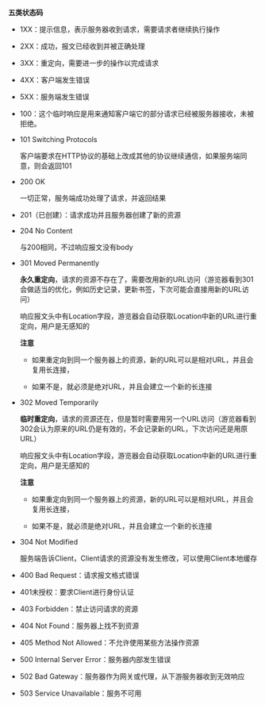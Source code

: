 **五类状态码**

* 1XX：提示信息，表示服务器收到请求，需要请求者继续执行操作

* 2XX：成功，报文已经收到并被正确处理

* 3XX：重定向，需要进一步的操作以完成请求

* 4XX：客户端发生错误

* 5XX：服务端发生错误

* 100：这个临时响应是用来通知客户端它的部分请求已经被服务器接收，未被拒绝。

* 101 Switching Protocols
  
  客户端要求在HTTP协议的基础上改成其他的协议继续通信，如果服务端同意，则会返回101

* 200 OK
  
  一切正常，服务端成功处理了请求，并返回结果

* 201（已创建）：请求成功并且服务器创建了新的资源

* 204 No Content
  
  与200相同，不过响应报文没有body

* 301 Moved Permanently
  
  **永久重定向**，请求的资源不存在了，需要改用新的URL访问（游览器看到301会做适当的优化，例如历史记录，更新书签，下次可能会直接用新的URL访问）
  
  响应报文头中有Location字段，游览器会自动获取Location中新的URL进行重定向，用户是无感知的
  
  **注意**
  
  * 如果重定向到同一个服务器上的资源，新的URL可以是相对URL，并且会复用长连接，
  
  * 如果不是，就必须是绝对URL，并且会建立一个新的长连接

* 302 Moved Temporarily
  
  **临时重定向**，请求的资源还在，但是暂时需要用另一个URL访问（游览器看到302会认为原来的URL仍是有效的，不会记录新的URL，下次访问还是用原URL）
  
  响应报文头中有Location字段，游览器会自动获取Location中新的URL进行重定向，用户是无感知的
  
  **注意**
  
  * 如果重定向到同一个服务器上的资源，新的URL可以是相对URL，并且会复用长连接，
  
  * 如果不是，就必须是绝对URL，并且会建立一个新的长连接

* 304 Not Modified
  
  服务端告诉Client，Client请求的资源没有发生修改，可以使用Client本地缓存

* 400 Bad Request：请求报文格式错误

* 401未授权：要求Client进行身份认证

* 403 Forbidden：禁止访问请求的资源

* 404 Not Found：服务器上找不到资源

* 405 Method Not Allowed：不允许使用某些方法操作资源

* 500 Internal Server Error：服务器内部发生错误

* 502 Bad Gateway：服务器作为网关或代理，从下游服务器收到无效响应

* 503 Service Unavailable：服务不可用